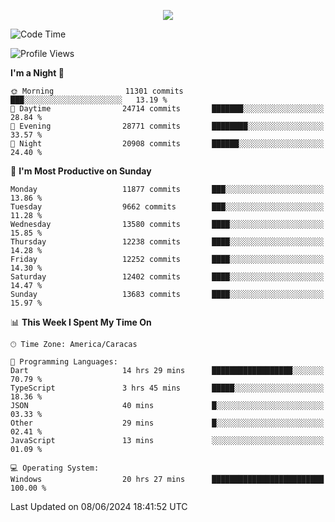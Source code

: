 <p align="center">
  <a href="http://www.github.com/thevacs">
    <img src="https://github-readme-streak-stats.herokuapp.com/?user=thevacs&stroke=ffffff&background=1c1917&ring=0891b2&fire=0891b2&currStreakNum=ffffff&currStreakLabel=0891b2&sideNums=ffffff&sideLabels=ffffff&dates=ffffff&hide_border=true" />
  </a>
</p>

<!--START_SECTION:waka-->
![Code Time](http://img.shields.io/badge/Code%20Time-2%2C530%20hrs%2038%20mins-blue)

![Profile Views](http://img.shields.io/badge/Profile%20Views-0-blue)

**I'm a Night 🦉** 

```text
🌞 Morning                11301 commits       ███░░░░░░░░░░░░░░░░░░░░░░   13.19 % 
🌆 Daytime                24714 commits       ███████░░░░░░░░░░░░░░░░░░   28.84 % 
🌃 Evening                28771 commits       ████████░░░░░░░░░░░░░░░░░   33.57 % 
🌙 Night                  20908 commits       ██████░░░░░░░░░░░░░░░░░░░   24.40 % 
```
📅 **I'm Most Productive on Sunday** 

```text
Monday                   11877 commits       ███░░░░░░░░░░░░░░░░░░░░░░   13.86 % 
Tuesday                  9662 commits        ███░░░░░░░░░░░░░░░░░░░░░░   11.28 % 
Wednesday                13580 commits       ████░░░░░░░░░░░░░░░░░░░░░   15.85 % 
Thursday                 12238 commits       ████░░░░░░░░░░░░░░░░░░░░░   14.28 % 
Friday                   12252 commits       ████░░░░░░░░░░░░░░░░░░░░░   14.30 % 
Saturday                 12402 commits       ████░░░░░░░░░░░░░░░░░░░░░   14.47 % 
Sunday                   13683 commits       ████░░░░░░░░░░░░░░░░░░░░░   15.97 % 
```


📊 **This Week I Spent My Time On** 

```text
🕑︎ Time Zone: America/Caracas

💬 Programming Languages: 
Dart                     14 hrs 29 mins      ██████████████████░░░░░░░   70.79 % 
TypeScript               3 hrs 45 mins       █████░░░░░░░░░░░░░░░░░░░░   18.36 % 
JSON                     40 mins             █░░░░░░░░░░░░░░░░░░░░░░░░   03.33 % 
Other                    29 mins             █░░░░░░░░░░░░░░░░░░░░░░░░   02.41 % 
JavaScript               13 mins             ░░░░░░░░░░░░░░░░░░░░░░░░░   01.09 % 

💻 Operating System: 
Windows                  20 hrs 27 mins      █████████████████████████   100.00 % 
```


 Last Updated on 08/06/2024 18:41:52 UTC
<!--END_SECTION:waka-->
